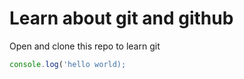 # Learn about git and github

Open and clone this repo to learn git

```javascript
console.log('hello world);
````